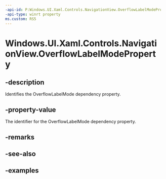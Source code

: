 ```yaml
---
-api-id: P:Windows.UI.Xaml.Controls.NavigationView.OverflowLabelModeProperty
-api-type: winrt property
ms.custom: RS5
---
```


<!-- Property syntax.
public DependencyProperty OverflowLabelModeProperty { get; }
-->

# Windows.UI.Xaml.Controls.NavigationView.OverflowLabelModeProperty

## -description

Identifies the OverflowLabelMode dependency property.

## -property-value

The identifier for the OverflowLabelMode dependency property.

## -remarks

## -see-also

## -examples

